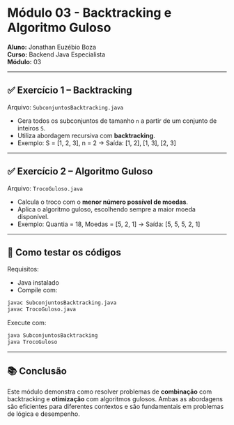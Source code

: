 
# Módulo 03 - Backtracking e Algoritmo Guloso

**Aluno:** Jonathan Euzébio Boza  
**Curso:** Backend Java Especialista  
**Módulo:** 03

---

## ✅ Exercício 1 – Backtracking

Arquivo: `SubconjuntosBacktracking.java`  
- Gera todos os subconjuntos de tamanho `n` a partir de um conjunto de inteiros `S`.
- Utiliza abordagem recursiva com **backtracking**.
- Exemplo: S = [1, 2, 3], n = 2 → Saída: [1, 2], [1, 3], [2, 3]

---

## ✅ Exercício 2 – Algoritmo Guloso

Arquivo: `TrocoGuloso.java`  
- Calcula o troco com o **menor número possível de moedas**.
- Aplica o algoritmo guloso, escolhendo sempre a maior moeda disponível.
- Exemplo: Quantia = 18, Moedas = [5, 2, 1] → Saída: [5, 5, 5, 2, 1]

---

## 🧪 Como testar os códigos

Requisitos:
- Java instalado
- Compile com:
```bash
javac SubconjuntosBacktracking.java
javac TrocoGuloso.java
```
Execute com:
```bash
java SubconjuntosBacktracking
java TrocoGuloso
```

---

## 📚 Conclusão

Este módulo demonstra como resolver problemas de **combinação** com backtracking e **otimização** com algoritmos gulosos. Ambas as abordagens são eficientes para diferentes contextos e são fundamentais em problemas de lógica e desempenho.


